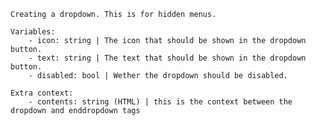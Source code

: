     Creating a dropdown. This is for hidden menus.

    Variables:
        - icon: string | The icon that should be shown in the dropdown button.
        - text: string | The text that should be shown in the dropdown button.
        - disabled: bool | Wether the dropdown should be disabled.

    Extra context:
        - contents: string (HTML) | this is the context between the dropdown and enddropdown tags
